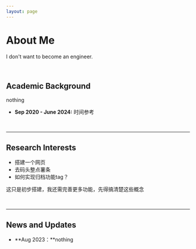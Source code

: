 ```yaml
---
layout: page
---
```


# About Me

I don't want to become an engineer.

<br>

## Academic Background
nothing
- **Sep 2020 - June 2024:** 时间参考

<br>

---

## Research Interests

- 搭建一个网页
- 去码头整点薯条
- 如何实现归档功能tag？

这只是初步搭建，我还需完善更多功能，先得搞清楚这些概念

<br>

---

## News and Updates
- **Aug 2023：**nothing